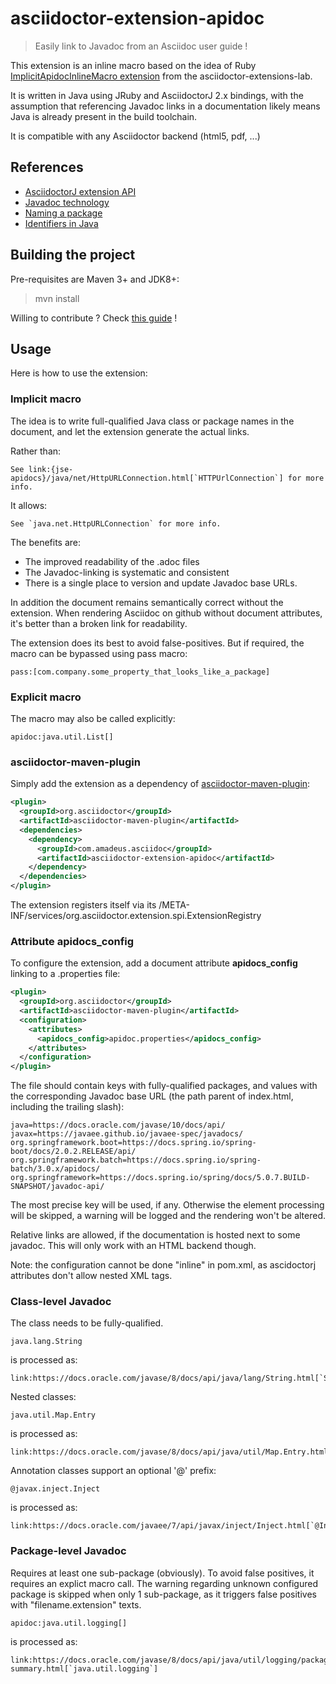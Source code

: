 # asciidoctor-extension-apidoc

> Easily link to Javadoc from an Asciidoc user guide !

This extension is an inline macro based on the idea of Ruby [ImplicitApidocInlineMacro extension](https://github.com/asciidoctor/asciidoctor-extensions-lab/blob/master/lib/implicit-apidoc-inline-macro.rb) from the asciidoctor-extensions-lab.

It is written in Java using JRuby and AsciidoctorJ 2.x bindings, with the assumption that referencing Javadoc links in a documentation likely means Java is already present in the build toolchain.

It is compatible with any Asciidoctor backend (html5, pdf, ...)

## References

* [AsciidoctorJ extension API](https://asciidoctor.org/docs/asciidoctorj/)
* [Javadoc technology](https://docs.oracle.com/javase/8/docs/technotes/guides/javadoc/index.html)
* [Naming a package](https://docs.oracle.com/javase/tutorial/java/package/namingpkgs.html)
* [Identifiers in Java](https://docs.oracle.com/javase/specs/jls/se7/html/jls-3.html#jls-3.8)

## Building the project

Pre-requisites are Maven 3+ and JDK8+:

> mvn install

Willing to contribute ? Check [this guide](./CONTRIBURING.md) !

## Usage

Here is how to use the extension:

### Implicit macro

The idea is to write full-qualified Java class or package names in the document, and let the extension generate the actual links.

Rather than:

```adoc
See link:{jse-apidocs}/java/net/HttpURLConnection.html[`HTTPUrlConnection`] for more info.
```

It allows:

```adoc
See `java.net.HttpURLConnection` for more info.
```

The benefits are:
* The improved readability of the .adoc files
* The Javadoc-linking is systematic and consistent
* There is a single place to version and update Javadoc base URLs.

In addition the document remains semantically correct without the extension.
When rendering Asciidoc on github without document attributes, it's better than a broken link for readability.

The extension does its best to avoid false-positives.
But if required, the macro can be bypassed using pass macro:

```adoc
pass:[com.company.some_property_that_looks_like_a_package]
```

### Explicit macro

The macro may also be called explicitly: 

```adoc
apidoc:java.util.List[]
```

### asciidoctor-maven-plugin

Simply add the extension as a dependency of [asciidoctor-maven-plugin](https://asciidoctor.org/docs/asciidoctor-maven-plugin/):

```xml
<plugin>
  <groupId>org.asciidoctor</groupId>
  <artifactId>asciidoctor-maven-plugin</artifactId>
  <dependencies>
    <dependency>
      <groupId>com.amadeus.asciidoc</groupId>
      <artifactId>asciidoctor-extension-apidoc</artifactId>
    </dependency>
  </dependencies>
</plugin>
```

The extension registers itself via its /META-INF/services/org.asciidoctor.extension.spi.ExtensionRegistry

### Attribute apidocs_config

To configure the extension, add a document attribute __apidocs_config__ linking to a  .properties file:

```xml
<plugin>
  <groupId>org.asciidoctor</groupId>
  <artifactId>asciidoctor-maven-plugin</artifactId>
  <configuration>
    <attributes>
      <apidocs_config>apidoc.properties</apidocs_config>
    </attributes>
  </configuration>
</plugin>
```

The file should contain keys with fully-qualified packages, and values with the corresponding Javadoc base URL (the path parent of index.html, including the trailing slash):

```properties
java=https://docs.oracle.com/javase/10/docs/api/
javax=https://javaee.github.io/javaee-spec/javadocs/
org.springframework.boot=https://docs.spring.io/spring-boot/docs/2.0.2.RELEASE/api/
org.springframework.batch=https://docs.spring.io/spring-batch/3.0.x/apidocs/
org.springframework=https://docs.spring.io/spring/docs/5.0.7.BUILD-SNAPSHOT/javadoc-api/
```

The most precise key will be used, if any.
Otherwise the element processing will be skipped, a warning will be logged and the rendering won't be altered.

Relative links are allowed, if the documentation is hosted next to some javadoc. This will only work with an HTML backend though.

Note: the configuration cannot be done "inline" in pom.xml, as ascidoctorj attributes don't allow nested XML tags.

### Class-level Javadoc

The class needs to be fully-qualified.

```adoc
java.lang.String
```
is processed as:

```adoc
link:https://docs.oracle.com/javase/8/docs/api/java/lang/String.html[`String`]
```

Nested classes:

```adoc
java.util.Map.Entry
```

is processed as:

```adoc
link:https://docs.oracle.com/javase/8/docs/api/java/util/Map.Entry.html[`Map.Entry`]
```

Annotation classes support an optional '@' prefix:

```adoc
@javax.inject.Inject
```
is processed as:

```adoc
link:https://docs.oracle.com/javaee/7/api/javax/inject/Inject.html[`@Inject`].
```

### Package-level Javadoc

Requires at least one sub-package (obviously). 
To avoid false positives, it requires an explict macro call.
The warning regarding unknown configured package is skipped when only 1 sub-package, as it triggers false positives with "filename.extension" texts.

```adoc
apidoc:java.util.logging[]
```
is processed as:

```adoc
link:https://docs.oracle.com/javase/8/docs/api/java/util/logging/package-summary.html[`java.util.logging`]
```
